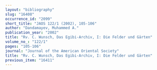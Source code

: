 ```yaml
---
layout: "bibliography"
slug: "16408"
occurrence_id: "2099"
short_title: "JAOS 122/1 (2002), 105-106"
author: "Dandamayev, Muhammed A."
publication_year: "2002"
title: "Rv. C. Wunsch, Das Egibi-Archiv, I: Die Felder und Gärten"
volume_no_: "122/1"
pages: "105-106"
journal: "Journal of the American Oriental Society"
title: "Rv. C. Wunsch, Das Egibi-Archiv, I: Die Felder und Gärten"
previous_item: "16411"
---
```

